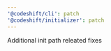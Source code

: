 ```yaml
---
'@codeshift/cli': patch
'@codeshift/initializer': patch
---
```


Additional init path releated fixes
